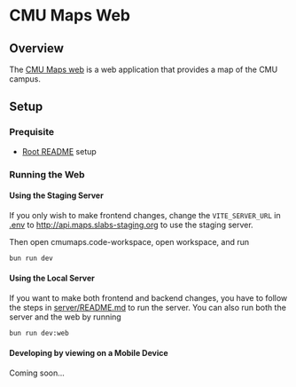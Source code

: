 # CMU Maps Web

## Overview

The [CMU Maps web](https://cmumaps.com) is a web application that provides a map of the CMU campus.

## Setup

### Prequisite

- [Root README](../../README.md) setup

### Running the Web

#### Using the Staging Server

If you only wish to make frontend changes, change the `VITE_SERVER_URL` in [.env](.env) to <http://api.maps.slabs-staging.org> to use the staging server.

Then open cmumaps.code-workspace, open workspace, and run

```zsh
bun run dev
```

#### Using the Local Server

If you want to make both frontend and backend changes, you have to follow the steps in [server/README.md](../server/README.md) to run the server. You can also run both the server and the web by running

```zsh
bun run dev:web
```

#### Developing by viewing on a Mobile Device

Coming soon...
